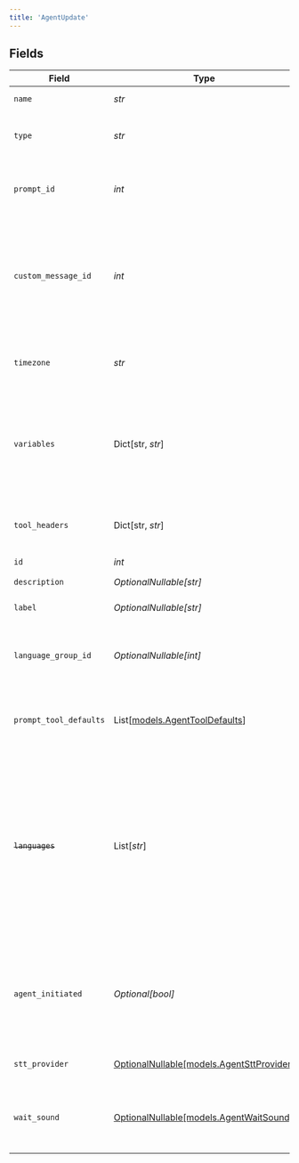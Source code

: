 ```yaml
---
title: 'AgentUpdate'
---
```



## Fields

| Field                                                                                                                                                                 | Type                                                                                                                                                                  | Required                                                                                                                                                              | Description                                                                                                                                                           | Example                                                                                                                                                               |
| --------------------------------------------------------------------------------------------------------------------------------------------------------------------- | --------------------------------------------------------------------------------------------------------------------------------------------------------------------- | --------------------------------------------------------------------------------------------------------------------------------------------------------------------- | --------------------------------------------------------------------------------------------------------------------------------------------------------------------- | --------------------------------------------------------------------------------------------------------------------------------------------------------------------- |
| `name`                                                                                                                                                                | *str*                                                                                                                                                                 | TRUE                                                                                                                                                    | The agent name                                                                                                                                                        |                                                                                                                                                                       |
| `type`                                                                                                                                                                | *str*                                                                                                                                                                 | TRUE                                                                                                                                                    | The agent type. Can be an arbitrary string                                                                                                                            | ca_v1                                                                                                                                                                 |
| `prompt_id`                                                                                                                                                           | *int*                                                                                                                                                                 | TRUE                                                                                                                                                    | ID of the prompt associated with the agent                                                                                                                            |                                                                                                                                                                       |
| `custom_message_id`                                                                                                                                                   | *int*                                                                                                                                                                 | TRUE                                                                                                                                                    | ID of the custom message that should be delivered at the beginning of a conversation with the agent                                                                   |                                                                                                                                                                       |
| `timezone`                                                                                                                                                            | *str*                                                                                                                                                                 | TRUE                                                                                                                                                    | The time zone in which the agent operates                                                                                                                             | America/New_York                                                                                                                                                      |
| `variables`                                                                                                                                                           | Dict[str, *str*]                                                                                                                                                      | TRUE                                                                                                                                                    | Custom context variables for the conversation session. Keys should be prefixed with "vars.".                                                                          |                                                                                                                                                                       |
| `tool_headers`                                                                                                                                                        | Dict[str, *str*]                                                                                                                                                      | TRUE                                                                                                                                                    | Optional headers to include in tool calls for agent.                                                                                                                  |                                                                                                                                                                       |
| `id`                                                                                                                                                                  | *int*                                                                                                                                                                 | TRUE                                                                                                                                                    | The agent ID                                                                                                                                                          |                                                                                                                                                                       |
| `description`                                                                                                                                                         | *OptionalNullable[str]*                                                                                                                                               | FALSE                                                                                                                                                    | The agent description                                                                                                                                                 |                                                                                                                                                                       |
| `label`                                                                                                                                                               | *OptionalNullable[str]*                                                                                                                                               | FALSE                                                                                                                                                    | The agent label                                                                                                                                                       |                                                                                                                                                                       |
| `language_group_id`                                                                                                                                                   | *OptionalNullable[int]*                                                                                                                                               | FALSE                                                                                                                                                    | ID of the language group associated with the agent                                                                                                                    |                                                                                                                                                                       |
| `prompt_tool_defaults`                                                                                                                                                | List[[models.AgentToolDefaults](/python-sdk-docs/models/components/agenttooldefaults)]                                                                                                      | FALSE                                                                                                                                                    | User-configured parameter values for the agent's tools                                                                                                                |                                                                                                                                                                       |
| ~~`languages`~~                                                                                                                                                       | List[*str*]                                                                                                                                                           | FALSE                                                                                                                                                    | : warning: ** DEPRECATED **: This will be removed in a future release, please migrate away from it as soon as possible.<br/><br/>BCP 47 codes of languages the agent supports | [<br/>"en-US",<br/>"es-US"<br/>]                                                                                                                                      |
| `agent_initiated`                                                                                                                                                     | *Optional[bool]*                                                                                                                                                      | FALSE                                                                                                                                                    | Whether the agent initiates conversation with a user after the custom message is delivered                                                                            |                                                                                                                                                                       |
| `stt_provider`                                                                                                                                                        | [OptionalNullable[models.AgentSttProvider]](/python-sdk-docs/models/components/agentsttprovider)                                                                                            | FALSE                                                                                                                                                    | Speech-to-text provider for the agent.                                                                                                                                | Google STT V1                                                                                                                                                         |
| `wait_sound`                                                                                                                                                          | [OptionalNullable[models.AgentWaitSound]](/python-sdk-docs/models/components/agentwaitsound)                                                                                                | FALSE                                                                                                                                                    | Sound to play while waiting for a response from the LLM.                                                                                                              | No Sound                                                                                                                                                              |
